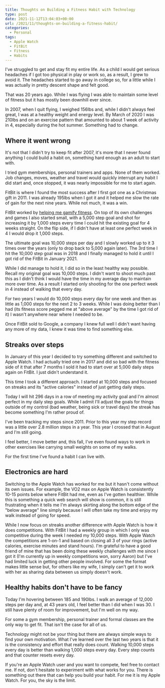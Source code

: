 ```yaml
---
title: Thoughts on Building a Fitness Habit with Technology
type: post
date: 2021-11-12T13:04:03+00:00
url: /2021/11/thoughts-on-building-a-fitness-habit/
categories:
  - Personal
tags:
  - Apple Watch
  - FitBit
  - Fitness
  - Habits
---
```


I've struggled to get and stay fit my entire life. As a child I would get serious headaches if I got too physical in play or work so, as a result, I grew to avoid it. The headaches started to go away in college so, for a little while I was actually in pretty descent shape and felt good.

That was 20 years ago. While I was flying I was able to maintain some level of fitness but it has mostly been downhill ever since.

In 2007, when I quit flying, I weighed 156lbs and, while I didn't always feel great, I was at a healthy weight and energy level. By March of 2020 I was 210lbs and on an exercise pattern that amounted to about 1 week of activity in 4, especially during the hot summer. Something had to change.

## Where it went wrong 

It's not that I didn't try to keep fit after 2007, it's more that I never found anything I could build a habit on, something hard enough as an adult to start with.

I tried gym memberships, personal trainers and apps. None of them worked. Job changes, moves, weather and travel would quickly interrupt any habit I did start and, once stopped, it was nearly impossible for me to start again.

FitBit is where I found the most success after I first got one as a Christmas gift in 2011. I was already 195lbs when I got it and it helped me slow the rate of gain for the next nine years. While not much, it was a win.

FitBit worked by [helping me gamify fitness][1]. On top of its own challenges and games I also started small, with a 5,000 step goal and shot for increasing it by 1,000 steps every time I could hit the existing goal for 4 weeks straight. On the flip side, if I didn't have at least one perfect week in 4 I would drop it 1,000 steps.

The ultimate goal was 10,000 steps per day and I slowly worked up to it 3 times over the years (only to drop back to 5,000 again later). The 3rd time I hit the 10,000 step goal was in 2018 and I finally managed to hold it until I got rid of the FitBit in January 2021.

While I did manage to hold it, I did so in the least healthy way possible. Recall my original goal was 10,000 steps. I didn't want to shoot much past this as I didn't think I would have the time in my average day to maintain more over time. As a result I started only shooting for the one perfect week in 4 instead of walking that every day.

For two years I would do 10,000 steps every day for one week and then as little as 1,000 steps for the next 2 to 3 weeks. While I was doing better than I had (its fitness score pegged me at "above average" by the time I got rid of it) I wasn't anywhere near where I needed to be.

Once FitBit sold to Google, a company I knew full well I didn't want having any more of my data, I knew it was time to find something else.

## Streaks over steps

In January of this year I decided to try something different and switched to Apple Watch. I had actually tried one in 2017 and did so bad with the fitness side of it that after 7 months I sold it had to start over at 5,000 daily steps again on FitBit. I just didn't understand it.

This time I took a different approach. I started at 10,000 steps and focused on streaks and its "active calories" instead of just getting daily steps.

Today I will hit 296 days in a row of meeting my activity goal and I'm almost perfect in my daily step goals. While I admit I'll adjust the goals for things outside of my control (bad weather, being sick or travel days) the streak has become something I'm rather proud of.

I've been tracking my steps since 2011. Prior to this year my step record was a little over 2.8 million steps in a year. This year I crossed that in August and I'm still going.

I feel better, I move better and, this fall, I've even found ways to work in other exercises like carrying small weights on some of my walks.

For the first time I've found a habit I can live with.

## Electronics are hard

Switching to the Apple Watch has worked for me but it hasn't come without its own issues. For example, the VO2 max on Apple Watch is consistently 10-15 points below where FitBit had me, even as I've gotten healthier. While this is something a quick web search will show is common, it is still frustrating when it tells me I'm always skirting along the bottom edge of the "below average" line simply because I will often take my time and enjoy my walk instead of going for speed.

While I now focus on streaks another difference with Apple Watch is how it does competitions. With FitBit I had a weekly group in which I only was competitive during the week I needed my 10,000 steps. With Apple Watch the competitions are 1-on-1 and based on closing all 3 of your rings (active calories, exercise minutes and stand hours). I'm grateful to have a good friend of mine that has been doing these weekly challenges with me since I got it (I'm currently up in weekly competitions won, sorry Aaron) but I've had limited luck in getting other people involved. For some the format makes little sense but, for others like my wife, I simply can't get it to work with her as sharing data between us simply doesn't work.

## Healthy habits don't have to be fancy

Today I'm hovering between 185 and 190lbs. I walk an average of 12,000 steps per day and, at 43 years old, I feel better than I did when I was 30. I still have plenty of room for improvement, but I'm well on my way.

For some a gym membership, personal trainer and formal classes are the only way to get fit. That isn't the case for all of us.

Technology might not be your thing but there are always simple ways to find your own motivation. What I've learned over the last two years is that it is the consistency and effort that really does count. Walking 10,000 steps every day is better than walking 1,000 steps every day. Every step counts and that counter resets every day.

If you're an Apple Watch user and you want to compete, feel free to contact me. If not, don't hesitate to experiment with what works for you. There is something out there that can help you build your habit. For me it is my Apple Watch. For you, the sky is the limit.

 [1]: /2017/12/making-fitbit-work-for-me-how-fitbit-really-has-made-me-more-fit/
